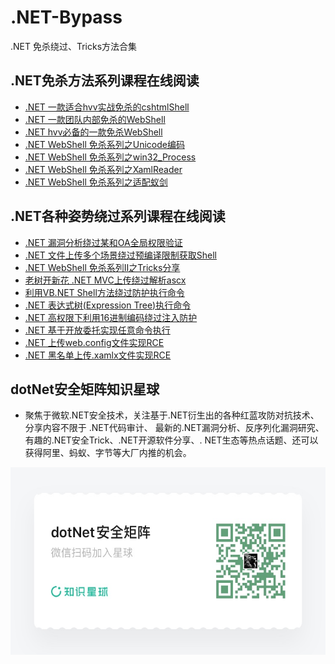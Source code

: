 # .NET-Bypass
.NET 免杀绕过、Tricks方法合集

## .NET免杀方法系列课程在线阅读
+ [.NET 一款适合hvv实战免杀的cshtmlShell](https://mp.weixin.qq.com/s/i23fMvYn-KhNS047T1vPKw)
+ [.NET 一款团队内部免杀的WebShell](https://mp.weixin.qq.com/s/PcICDek4OyaLu6RmDO58Ew)
+ [.NET hvv必备的一款免杀WebShell](https://mp.weixin.qq.com/s/fy_sVwFNOGIMe-R6g6c4dQ)
+ [.NET WebShell 免杀系列之Unicode编码](https://mp.weixin.qq.com/s/VIsJlDmWGD0QcgBDDsRP9g)
+ [.NET WebShell 免杀系列之win32_Process](https://mp.weixin.qq.com/s/H_-g5xcdqMaXmysBnTBUug)
+ [.NET WebShell 免杀系列之XamlReader](https://mp.weixin.qq.com/s/xl3sa4cyFOuEocZSGtq6bA)
+ [.NET WebShell 免杀系列之适配蚁剑](https://mp.weixin.qq.com/s/wk_DVcL8rqeuAh4i-tvboQ)

## .NET各种姿势绕过系列课程在线阅读
+ [.NET 漏洞分析绕过某和OA全局权限验证](https://mp.weixin.qq.com/s/fEbynwBOgDDuaimGb4rgdQ)
+ [.NET 文件上传多个场景绕过预编译限制获取Shell](https://mp.weixin.qq.com/s/o9qZefyIAnaFWSME0g1Jzw)
+ [.NET WebShell 免杀系列Ⅱ之Tricks分享](https://mp.weixin.qq.com/s/3pFFyJF3U9-sIHEF-T4wPA)
+ [老树开新花 .NET MVC上传绕过解析ascx](https://mp.weixin.qq.com/s?__biz=MzUyOTc3NTQ5MA==&mid=2247486399&idx=1&sn=1b891333ceb6ee6aa39d416a5a662e68&chksm=fa5aa552cd2d2c4455ca64d8741fadb469410b5827610d1f18201fff0ea8542068fddbbf5ee3&token=135931015&lang=zh_CN#rd)
+ [利用VB.NET Shell方法绕过防护执行命令](https://mp.weixin.qq.com/s?__biz=MzUyOTc3NTQ5MA==&mid=2247486577&idx=1&sn=e493663a103a1e18d0ceaef18c58c6f3&chksm=fa5aa29ccd2d2b8ad513f776ee8179c8f87d9ae6c6b55905e7c92832130d3f84d39d32b6b369&token=2084824719&lang=zh_CN#rd)
+ [.NET 表达式树(Expression Tree)执行命令](https://mp.weixin.qq.com/s/jRpHJUgrpnX2zXBBg_-M8A)
+ [.NET 高权限下利用16进制编码绕过注入防护](https://mp.weixin.qq.com/s/M-Fwp6TzDquBslJ7ubdvCQ)
+ [.NET 基于开放委托实现任意命令执行](https://mp.weixin.qq.com/s/LIWTlISwVx7XRk9_Ibu1aQ)
+ [.NET 上传web.config文件实现RCE](https://mp.weixin.qq.com/s/xNOOkmFNwaArKDuzDTCoAA)
+ [.NET 黑名单上传.xamlx文件实现RCE](https://mp.weixin.qq.com/s/Mrn9r-v_IJcdnYmkGUReYA)
  
## dotNet安全矩阵知识星球 
+ 聚焦于微软.NET安全技术，关注基于.NET衍生出的各种红蓝攻防对抗技术、分享内容不限于 .NET代码审计、 最新的.NET漏洞分析、反序列化漏洞研究、有趣的.NET安全Trick、.NET开源软件分享、. NET生态等热点话题、还可以获得阿里、蚂蚁、字节等大厂内推的机会。
<img src="51121224455454T3.jpg" width="600" height="300" />
